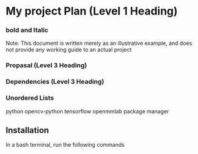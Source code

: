 # My project Plan (Level 1 Heading)
### bold and Italic
Note: 
This document is written merely as an illustrative example, and does not provide any working guide to an actual project
### Propasal (Level 3 Heading)

### Dependencies (Level 3 Heading)
### Unordered Lists
python
opencv-python
tensorflow
openmmlab
package manager
## Installation
In a bash terminal, run the following commands 